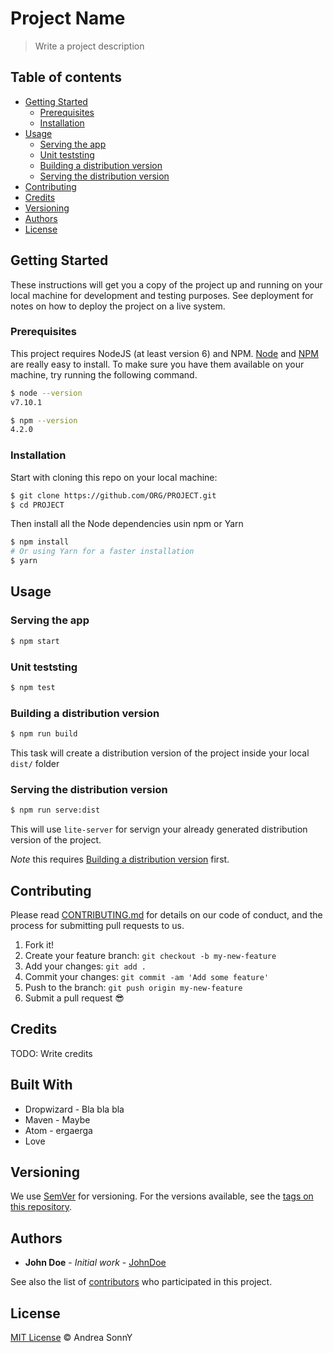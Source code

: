 # Project Name

> Write a project description

## Table of contents

* [Getting Started](#getting-started)
  * [Prerequisites](#prerequisites)
  * [Installation](#installation)
* [Usage](#usage)
  * [Serving the app](#serving-the-app)
  * [Unit teststing](#unit-teststing)
  * [Building a distribution version](#building-a-distribution-version)
  * [Serving the distribution version](#serving-the-distribution-version)
* [Contributing](#contributing)
* [Credits](#credits)
* [Versioning](#versioning)
* [Authors](#authors)
* [License](#license)

## Getting Started

These instructions will get you a copy of the project up and running on your local machine for development and testing purposes. See deployment for notes on how to deploy the project on a live system.

### Prerequisites

This project requires NodeJS (at least version 6) and NPM.
[Node](http://nodejs.org/) and [NPM](https://npmjs.org/) are really easy to install.
To make sure you have them available on your machine,
try running the following command.

```sh
$ node --version
v7.10.1

$ npm --version
4.2.0
```

### Installation

Start with cloning this repo on your local machine:

```sh
$ git clone https://github.com/ORG/PROJECT.git
$ cd PROJECT
```

Then install all the Node dependencies usin npm or Yarn

```sh
$ npm install
# Or using Yarn for a faster installation
$ yarn
```

## Usage

### Serving the app

```sh
$ npm start
```

### Unit teststing

```sh
$ npm test
```

### Building a distribution version

```sh
$ npm run build
```

This task will create a distribution version of the project
inside your local `dist/` folder

### Serving the distribution version

```sh
$ npm run serve:dist
```

This will use `lite-server` for servign your already
generated distribution version of the project.

*Note* this requires
[Building a distribution version](#building-a-distribution-version) first.

## Contributing

Please read [CONTRIBUTING.md](CONTRIBUTING.md) for details on our code of conduct, and the process for submitting pull requests to us.

1.  Fork it!
1.  Create your feature branch: `git checkout -b my-new-feature`
1.  Add your changes: `git add .`
1.  Commit your changes: `git commit -am 'Add some feature'`
1.  Push to the branch: `git push origin my-new-feature`
1.  Submit a pull request :sunglasses:

## Credits

TODO: Write credits

## Built With

* Dropwizard - Bla bla bla
* Maven - Maybe
* Atom - ergaerga
* Love

## Versioning

We use [SemVer](http://semver.org/) for versioning. For the versions available, see the [tags on this repository](https://github.com/your/project/tags). 

## Authors

* **John Doe** - *Initial work* - [JohnDoe](https://github.com/JohnDoe)

See also the list of [contributors](https://github.com/your/project/contributors) who participated in this project.

## License

[MIT License](https://andreasonny.mit-license.org/2016-2017) © Andrea SonnY